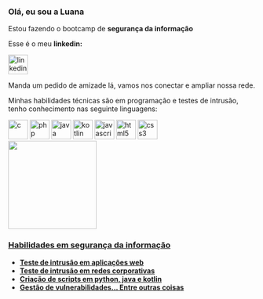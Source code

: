 <html>
<body>
<h3> Olá, eu sou a Luana </h3>
<p> Estou fazendo o bootcamp de <b> segurança da informação </b> </p>

<p> Esse é o meu <b> linkedin: </b></p>

[<img src='https://cdn.jsdelivr.net/npm/simple-icons@3.0.1/icons/linkedin.svg' alt='linkedin' height='40'>](https://www.linkedin.com/in/luana-ferreira-a99852163//)
<p> Manda um pedido de amizade lá, vamos nos conectar e ampliar nossa rede. </p>

<p> Minhas habilidades técnicas são em programação e testes de intrusão, tenho conhecimento nas seguinte linguagens: </p>
<div class="lang">
<img src='https://cdn.jsdelivr.net/npm/simple-icons@3.0.1/icons/c.svg' alt='c' height='40'> 
<img src='https://cdn.jsdelivr.net/npm/simple-icons@3.0.1/icons/php.svg' alt='php' height='40'>
<img src='https://cdn.jsdelivr.net/npm/simple-icons@3.0.1/icons/java.svg' alt='java' height='40'>
<img src='https://cdn.jsdelivr.net/npm/simple-icons@3.0.1/icons/kotlin.svg' alt='kotlin' height='40'>
<img src='https://cdn.jsdelivr.net/npm/simple-icons@3.0.1/icons/javascript.svg' alt='javascript' height='40'>
<img src='https://cdn.jsdelivr.net/npm/simple-icons@3.0.1/icons/html5.svg' alt='html5' height='40'>
<img src='https://cdn.jsdelivr.net/npm/simple-icons@3.0.1/icons/css3.svg' alt='css3' height='40'>
</div> 
<div class="profile">
<a href="https://github.com/LuaFly">
<img height="180em" src="https://github-readme-stats.vercel.app/api/top-langs/?username=LuaFly&layout=compact&langs_count=7&theme=dracula"/>
</div>

<h3> Habilidades em segurança da informação </h3>
<ul><b> 
<li> Teste de intrusão em aplicações web</li>
<li> Teste de intrusão em redes corporativas</li>
<li> Criação de scripts em python, java e kotlin</li>
<li> Gestão de vulnerabilidades... Entre outras coisas</li>
</b> </ul>

</body>
</html>
  


